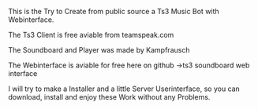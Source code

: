 This is the Try to Create from public source a Ts3 Music Bot with Webinterface.

The Ts3 Client is free aviable from teamspeak.com

The Soundboard and Player was made by Kampfrausch 

The Webinterface is aviable for free here on github ->ts3 soundboard web interface



I will try to make a Installer and a little Server Userinterface, so you can download, install and enjoy these Work without any Problems. 